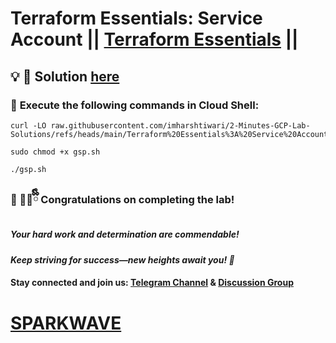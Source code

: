 # Terraform Essentials: Service Account || [Terraform Essentials](https://www.cloudskillsboost.google/games/6396/labs/40296) ||

## 💡 **🔑 Solution [here](https://youtu.be/Ef4jIkTLu8k)**

### 🚀 **Execute the following commands in Cloud Shell:**  


```
curl -LO raw.githubusercontent.com/imharshtiwari/2-Minutes-GCP-Lab-Solutions/refs/heads/main/Terraform%20Essentials%3A%20Service%20Account/gsp.sh

sudo chmod +x gsp.sh

./gsp.sh
```



### 🎉 🐻‍❄️ྀིྀི **Congratulations on completing the lab!**  

##### *Your hard work and determination are commendable!*  

#### *Keep striving for success—new heights await you! 🚀*

#### **Stay connected and join us:** [Telegram Channel](https://t.me/sparkwave.01) & [Discussion Group](https://t.me/sparkwave.01chats) 

# [SPARKWAVE](https://www.youtube.com/@sparkwave.01)
